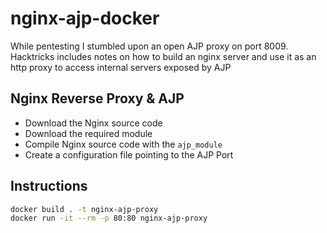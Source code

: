 # nginx-ajp-docker
While pentesting I stumbled upon an open AJP proxy on port 8009. Hacktricks includes notes on how to build an nginx server and use it as an http proxy to access internal servers exposed by AJP


## Nginx Reverse Proxy & AJP

- Download the Nginx source code
- Download the required module
- Compile Nginx source code with the `ajp_module`
- Create a configuration file pointing to the AJP Port


## Instructions
```bash
docker build . -t nginx-ajp-proxy
docker run -it --rm -p 80:80 nginx-ajp-proxy
```
